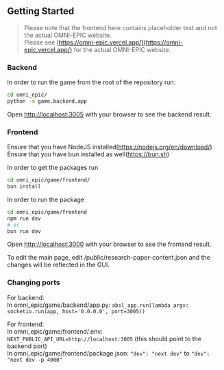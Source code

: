 ## Getting Started

> Please note that the frontend here contains placeholder text and not the actual OMNI-EPIC website.  
> Please see [https://omni-epic.vercel.app/](https://omni-epic.vercel.app/) for the actual OMNI-EPIC website.

### Backend
In order to run the game from the root of the repository run:
```bash
cd omni_epic/
python -m game.backend.app
```

Open [http://localhost:3005](http://localhost:3005) with your browser to see the backend result.

### Frontend

Ensure that you have NodeJS installed(https://nodejs.org/en/download/)  
Ensure that you have bun installed as well(https://bun.sh)  

In order to get the packages run
```bash
cd omni_epic/game/frontend/
bun install
```

In order to run the package 
```bash
cd omni_epic/game/frontend
npm run dev
# or
bun run dev
```

Open [http://localhost:3000](http://localhost:3000) with your browser to see the frontend result.

To edit the main page, edit /public/research-paper-content.json and the changes will be reflected in the GUI.

### Changing ports
For backend:  
In omni_epic/game/backend/app.py: `absl_app.run(lambda argv: socketio.run(app, host='0.0.0.0', port=3005))`  

For frontend:  
In omni_epic/game/frontend/.env: `NEXT_PUBLIC_API_URL=http://localhost:3005` (this should point to the backend port)  
In omni_epic/game/frontend/package.json: `"dev": "next dev"` to `"dev": "next dev -p 4000"`  
